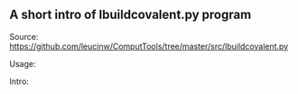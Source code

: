 ## A short intro of lbuildcovalent.py program
Source: https://github.com/leucinw/ComputTools/tree/master/src/lbuildcovalent.py

Usage:

Intro:

